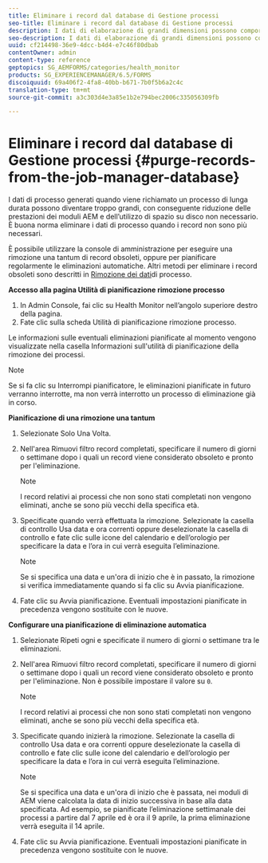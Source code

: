 ```yaml
---
title: Eliminare i record dal database di Gestione processi
seo-title: Eliminare i record dal database di Gestione processi
description: I dati di elaborazione di grandi dimensioni possono comportare prestazioni inferiori dei moduli AEM. È buona norma eliminare i dati di processo quando i record non sono più necessari.
seo-description: I dati di elaborazione di grandi dimensioni possono comportare prestazioni inferiori dei moduli AEM. È buona norma eliminare i dati di processo quando i record non sono più necessari.
uuid: cf214498-36e9-4dcc-b4d4-e7c46f80dbab
contentOwner: admin
content-type: reference
geptopics: SG_AEMFORMS/categories/health_monitor
products: SG_EXPERIENCEMANAGER/6.5/FORMS
discoiquuid: 69a406f2-4fa8-40bb-b671-7b0f5b6a2c4c
translation-type: tm+mt
source-git-commit: a3c303d4e3a85e1b2e794bec2006c335056309fb

---
```



# Eliminare i record dal database di Gestione processi {#purge-records-from-the-job-manager-database}

I dati di processo generati quando viene richiamato un processo di lunga durata possono diventare troppo grandi, con conseguente riduzione delle prestazioni dei moduli AEM e dell’utilizzo di spazio su disco non necessario. È buona norma eliminare i dati di processo quando i record non sono più necessari.

È possibile utilizzare la console di amministrazione per eseguire una rimozione una tantum di record obsoleti, oppure per pianificare regolarmente le eliminazioni automatiche. Altri metodi per eliminare i record obsoleti sono descritti in [Rimozione dei dati](/help/forms/using/admin-help/purging-process-data.md#purging-process-data)di processo.

**Accesso alla pagina Utilità di pianificazione rimozione processo**

1. In Admin Console, fai clic su Health Monitor nell’angolo superiore destro della pagina.
1. Fate clic sulla scheda Utilità di pianificazione rimozione processo.

Le informazioni sulle eventuali eliminazioni pianificate al momento vengono visualizzate nella casella Informazioni sull&#39;utilità di pianificazione della rimozione dei processi.

>[!NOTE]
>
>Se si fa clic su Interrompi pianificatore, le eliminazioni pianificate in futuro verranno interrotte, ma non verrà interrotto un processo di eliminazione già in corso.

**Pianificazione di una rimozione una tantum**

1. Selezionate Solo Una Volta.
1. Nell&#39;area Rimuovi filtro record completati, specificare il numero di giorni o settimane dopo i quali un record viene considerato obsoleto e pronto per l&#39;eliminazione.

   >[!NOTE]
   >
   >I record relativi ai processi che non sono stati completati non vengono eliminati, anche se sono più vecchi della specifica età.

1. Specificate quando verrà effettuata la rimozione. Selezionate la casella di controllo Usa data e ora correnti oppure deselezionate la casella di controllo e fate clic sulle icone del calendario e dell’orologio per specificare la data e l’ora in cui verrà eseguita l’eliminazione.

   >[!NOTE]
   >
   >Se si specifica una data e un&#39;ora di inizio che è in passato, la rimozione si verifica immediatamente quando si fa clic su Avvia pianificazione.

1. Fate clic su Avvia pianificazione. Eventuali impostazioni pianificate in precedenza vengono sostituite con le nuove.

**Configurare una pianificazione di eliminazione automatica**

1. Selezionate Ripeti ogni e specificate il numero di giorni o settimane tra le eliminazioni.
1. Nell&#39;area Rimuovi filtro record completati, specificare il numero di giorni o settimane dopo i quali un record viene considerato obsoleto e pronto per l&#39;eliminazione. Non è possibile impostare il valore su `0`.

   >[!NOTE]
   >
   >I record relativi ai processi che non sono stati completati non vengono eliminati, anche se sono più vecchi della specifica età.

1. Specificate quando inizierà la rimozione. Selezionate la casella di controllo Usa data e ora correnti oppure deselezionate la casella di controllo e fate clic sulle icone del calendario e dell’orologio per specificare la data e l’ora in cui verrà eseguita l’eliminazione.

   >[!NOTE]
   >
   >Se si specifica una data e un&#39;ora di inizio che è passata, nei moduli di AEM viene calcolata la data di inizio successiva in base alla data specificata. Ad esempio, se pianificate l’eliminazione settimanale dei processi a partire dal 7 aprile ed è ora il 9 aprile, la prima eliminazione verrà eseguita il 14 aprile.

1. Fate clic su Avvia pianificazione. Eventuali impostazioni pianificate in precedenza vengono sostituite con le nuove.

